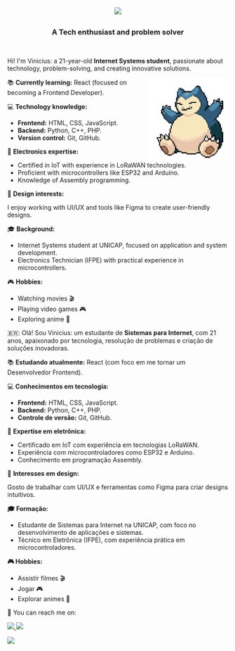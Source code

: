 <h1 align="center">
  <a href="https://git.io/typing-svg">
    <img src="https://readme-typing-svg.demolab.com?font=Poppins&weight=500&size=32&duration=4000&pause=1000&color=80C0E6&center=true&width=435&lines=Hi+There!+%F0%9F%91%8B;I'm+Vinicius+Miranda+!;"/>
  </a>
</h1>

<h3 align="center">A Tech enthusiast and problem solver</h3>

<br/>

<div align="left">
 
Hi! I'm Vinicius: a 21-year-old **Internet Systems student**, passionate about technology, problem-solving, and creating innovative solutions.  

<img src="https://github.com/viniciussmiranda/viniciussmiranda/raw/main/snorlax.gif" min-width="180px" max-width="180px" width="180px" align="right" alt="snorlax GIF">

📚 **Currently learning:** React (focused on becoming a Frontend Developer).

💻 **Technology knowledge:**

- **Frontend:** HTML, CSS, JavaScript.
- **Backend:** Python, C++, PHP.
- **Version control:** Git, GitHub.

🔧 **Electronics expertise:**

- Certified in IoT with experience in LoRaWAN technologies.
- Proficient with microcontrollers like ESP32 and Arduino.
- Knowledge of Assembly programming.

🎨 **Design interests:**

I enjoy working with UI/UX and tools like Figma to create user-friendly designs.

🎓 **Background:**
- Internet Systems student at UNICAP, focused on application and system development.
- Electronics Technician (IFPE) with practical experience in microcontrollers.

🎮 **Hobbies:**
- Watching movies 🎬
- Playing video games 🎮
- Exploring anime 🌟
 
 </div>

🇧🇷: Olá! Sou Vinicius: um estudante de **Sistemas para Internet**, com 21 anos, apaixonado por tecnologia, resolução de problemas e criação de soluções inovadoras.  

📚 **Estudando atualmente:** React (com foco em me tornar um Desenvolvedor Frontend).

💻 **Conhecimentos em tecnologia:**

- **Frontend:** HTML, CSS, JavaScript.
- **Backend:** Python, C++, PHP.
- **Controle de versão:** Git, GitHub.

🔧 **Expertise em eletrônica:**

- Certificado em IoT com experiência em tecnologias LoRaWAN.
- Experiência com microcontroladores como ESP32 e Arduino.
- Conhecimento em programação Assembly.

🎨 **Interesses em design:**

Gosto de trabalhar com UI/UX e ferramentas como Figma para criar designs intuitivos.

**🎓 Formação:**
- Estudante de Sistemas para Internet na UNICAP, com foco no desenvolvimento de aplicações e sistemas.
- Técnico em Eletrônica (IFPE), com experiência prática em microcontroladores.

**🎮 Hobbies:**
- Assistir filmes 🎬
- Jogar 🎮
- Explorar animes 🌟


💌 You can reach me on:

<p align="left">
<a href="mailto:viniciussmirandacontato@gmail.com" alt="Gmail">
  <img src="https://img.shields.io/badge/Gmail-80c0e6?style=flat-square&labelColor=80c0e6&logo=gmail&logoColor=white" target="_blank" />
</a>

<a href="https://www.linkedin.com/in/viniciussmiranda" alt="Linkedin">
  <img src="https://img.shields.io/badge/-Linkedin-80c0e6?style=flat-square&logo=Linkedin&logoColor=white" target="_blank"/>
</a>

![](http://github-profile-summary-cards.vercel.app/api/cards/profile-details?username=viniciussmiranda&theme=nord_dark)
</p>
